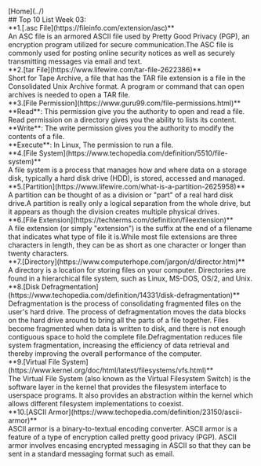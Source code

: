 ﻿---
permalink: /W03/
---
<br>
[Home](../)
<br>
## Top 10 List Week 03:<br>
**1.[.asc File](https://fileinfo.com/extension/asc)**<br>
An ASC file is an armored ASCII file used by Pretty Good Privacy (PGP), an encryption program utilized for secure communication.The ASC file is commonly used for posting online security notices as well as securely transmitting messages via email and text.<br>
**2.[tar File](https://www.lifewire.com/tar-file-2622386)**<br>
Short for Tape Archive, a file that has the TAR file extension is a file in the Consolidated Unix Archive format. A program or command that can open archives is needed to open a TAR file.  <br>
**3.[File Permission](https://www.guru99.com/file-permissions.html)**<br>
**Read**: This permission give you the authority to open and read a file. Read permission on a directory gives you the ability to lists its content.<br>
**Write**: The write permission gives you the authority to modify the contents of a file. <br>
**Execute**:  In Linux, The permission to run a file.<br>
**4.[File System](https://www.techopedia.com/definition/5510/file-system)**<br>
A file system is a process that manages how and where data on a storage disk, typically a hard disk drive (HDD), is stored, accessed and managed. <br>
**5.[Partition](https://www.lifewire.com/what-is-a-partition-2625958)**<br>
A partition can be thought of as a division or "part" of a real hard disk drive.A partition is really only a logical separation from the whole drive, but it appears as though the division creates multiple physical drives. <br>
**6.[File Extension](https://techterms.com/definition/fileextension)**<br>
A file extension (or simply "extension") is the suffix at the end of a filename that indicates what type of file it is.While most file extensions are three characters in length, they can be as short as one character or longer than twenty characters.<br>
**7.[Directory](https://www.computerhope.com/jargon/d/director.htm)**<br>
A directory is a location for storing files on your computer. Directories are found in a hierarchical file system, such as Linux, MS-DOS, OS/2, and Unix.<br>
**8.[Disk Defragmentation](https://www.techopedia.com/definition/14331/disk-defragmentation)**<br>
Defragmentation is the process of consolidating fragmented files on the user's hard drive.
The process of defragmentation moves the data blocks on the hard drive around to bring all the parts of a file together. Files become fragmented when data is written to disk, and there is not enough contiguous space to hold the complete file.Defragmentation reduces file system fragmentation, increasing the efficiency of data retrieval and thereby improving the overall performance of the computer.<br>
**9.[Virtual File System](https://www.kernel.org/doc/html/latest/filesystems/vfs.html)**<br>
The Virtual File System (also known as the Virtual Filesystem Switch) is the software layer in the kernel that provides the filesystem interface to userspace programs. It also provides an abstraction within the kernel which allows different filesystem implementations to coexist.<br>
**10.[ASCII Armor](https://www.techopedia.com/definition/23150/ascii-armor)**<br>
ASCII armor is a binary-to-textual encoding converter. ASCII armor is a feature of a type of encryption called pretty good privacy (PGP). ASCII armor involves encasing encrypted messaging in ASCII so that they can be sent in a standard messaging format such as email.
